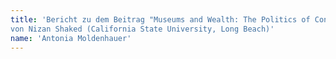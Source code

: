 ```yaml
---
title: 'Bericht zu dem Beitrag "Museums and Wealth: The Politics of Contemporary Art Collections"
von Nizan Shaked (California State University, Long Beach)'
name: 'Antonia Moldenhauer'
---
```



